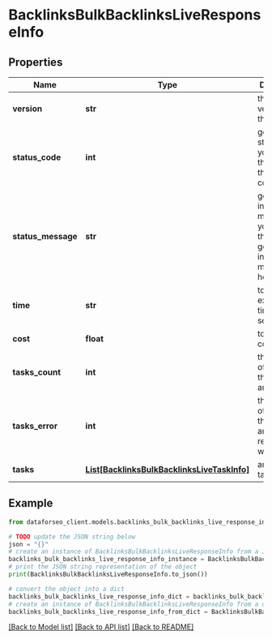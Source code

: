 # BacklinksBulkBacklinksLiveResponseInfo


## Properties

Name | Type | Description | Notes
------------ | ------------- | ------------- | -------------
**version** | **str** | the current version of the API | [optional] 
**status_code** | **int** | general status code you can find the full list of the response codes here | [optional] 
**status_message** | **str** | general informational message you can find the full list of general informational messages here | [optional] 
**time** | **str** | total execution time, seconds | [optional] 
**cost** | **float** | total tasks cost, USD | [optional] 
**tasks_count** | **int** | the number of tasks in the tasks array | [optional] 
**tasks_error** | **int** | the number of tasks in the tasks array returned with an error | [optional] 
**tasks** | [**List[BacklinksBulkBacklinksLiveTaskInfo]**](BacklinksBulkBacklinksLiveTaskInfo.md) | array of tasks | [optional] 

## Example

```python
from dataforseo_client.models.backlinks_bulk_backlinks_live_response_info import BacklinksBulkBacklinksLiveResponseInfo

# TODO update the JSON string below
json = "{}"
# create an instance of BacklinksBulkBacklinksLiveResponseInfo from a JSON string
backlinks_bulk_backlinks_live_response_info_instance = BacklinksBulkBacklinksLiveResponseInfo.from_json(json)
# print the JSON string representation of the object
print(BacklinksBulkBacklinksLiveResponseInfo.to_json())

# convert the object into a dict
backlinks_bulk_backlinks_live_response_info_dict = backlinks_bulk_backlinks_live_response_info_instance.to_dict()
# create an instance of BacklinksBulkBacklinksLiveResponseInfo from a dict
backlinks_bulk_backlinks_live_response_info_from_dict = BacklinksBulkBacklinksLiveResponseInfo.from_dict(backlinks_bulk_backlinks_live_response_info_dict)
```
[[Back to Model list]](../README.md#documentation-for-models) [[Back to API list]](../README.md#documentation-for-api-endpoints) [[Back to README]](../README.md)


